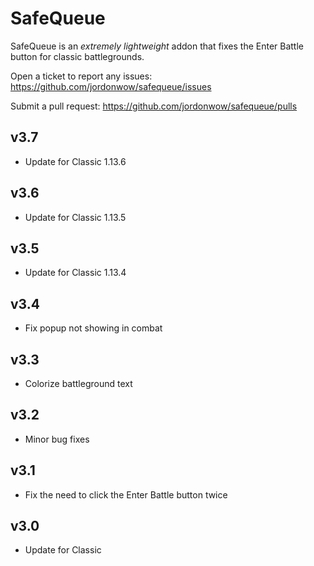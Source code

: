 # SafeQueue

SafeQueue is an _extremely lightweight_ addon that fixes the Enter Battle button for classic battlegrounds.

Open a ticket to report any issues:
https://github.com/jordonwow/safequeue/issues

Submit a pull request:
https://github.com/jordonwow/safequeue/pulls

## v3.7
* Update for Classic 1.13.6

## v3.6
* Update for Classic 1.13.5

## v3.5
* Update for Classic 1.13.4

## v3.4
* Fix popup not showing in combat

## v3.3
* Colorize battleground text

## v3.2
* Minor bug fixes

## v3.1
* Fix the need to click the Enter Battle button twice

## v3.0
* Update for Classic
